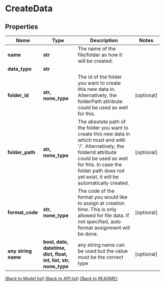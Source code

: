 # CreateData


## Properties
Name | Type | Description | Notes
------------ | ------------- | ------------- | -------------
**name** | **str** | The name of the file/folder as how it will be created. | 
**data_type** | **str** |  | 
**folder_id** | **str, none_type** | The id of the folder you want to create this new data in. Alternatively, the folderPath attribute could be used as well for this. | [optional] 
**folder_path** | **str, none_type** | The absolute path of the folder you want to create this new data in which must end with &#39;/&#39;. Alternatively, the folderId attribute could be used as well for this. In case the folder path does not yet exist, it will be automatically created. | [optional] 
**format_code** | **str, none_type** | The code of the format you would like to assign at creation time. This is only allowed for file data. If not specified, auto format assignment will be done. | [optional] 
**any string name** | **bool, date, datetime, dict, float, int, list, str, none_type** | any string name can be used but the value must be the correct type | [optional]

[[Back to Model list]](../README.md#documentation-for-models) [[Back to API list]](../README.md#documentation-for-api-endpoints) [[Back to README]](../README.md)


